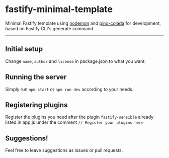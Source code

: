 # fastify-minimal-template

Minimal Fastify template using [nodemon](https://github.com/remy/nodemon) and [pino-colada](https://github.com/lrlna/pino-colada) for development, based on Fastify CLI's generate command

---

## Initial setup

Change `name`, `author` and `license` in package.json to what you want.

## Running the server

Simply run `npm start` or `npm run dev` according to your needs.

## Registering plugins

Register the plugins you need after the plugin `fastify-sensible` already listed in app.js under the comment `// Register your plugins here`

## Suggestions!

Feel free to leave suggestions as issues or pull requests.
